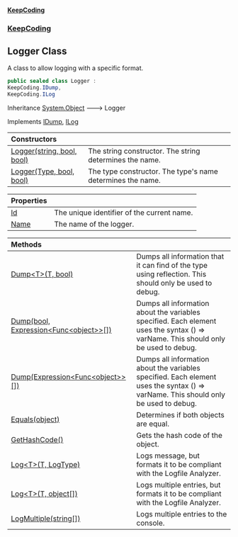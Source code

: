 #### [KeepCoding](index.md 'index')
### [KeepCoding](KeepCoding.md 'KeepCoding')
## Logger Class
A class to allow logging with a specific format.  
```csharp
public sealed class Logger :
KeepCoding.IDump,
KeepCoding.ILog
```

Inheritance [System.Object](https://docs.microsoft.com/en-us/dotnet/api/System.Object 'System.Object') &#129106; Logger  

Implements [IDump](KeepCoding_IDump.md 'KeepCoding.IDump'), [ILog](KeepCoding_ILog.md 'KeepCoding.ILog')  

| Constructors | |
| :--- | :--- |
| [Logger(string, bool, bool)](KeepCoding_Logger_Logger(string_bool_bool).md 'KeepCoding.Logger.Logger(string, bool, bool)') | The string constructor. The string determines the name.<br/> |
| [Logger(Type, bool, bool)](KeepCoding_Logger_Logger(System_Type_bool_bool).md 'KeepCoding.Logger.Logger(System.Type, bool, bool)') | The type constructor. The type's name determines the name.<br/> |

| Properties | |
| :--- | :--- |
| [Id](KeepCoding_Logger_Id.md 'KeepCoding.Logger.Id') | The unique identifier of the current name.<br/> |
| [Name](KeepCoding_Logger_Name.md 'KeepCoding.Logger.Name') | The name of the logger.<br/> |

| Methods | |
| :--- | :--- |
| [Dump&lt;T&gt;(T, bool)](KeepCoding_Logger_Dump_T_(T_bool).md 'KeepCoding.Logger.Dump&lt;T&gt;(T, bool)') | Dumps all information that it can find of the type using reflection. This should only be used to debug.<br/> |
| [Dump(bool, Expression&lt;Func&lt;object&gt;&gt;[])](KeepCoding_Logger_Dump(bool_System_Linq_Expressions_Expression_System_Func_object____).md 'KeepCoding.Logger.Dump(bool, System.Linq.Expressions.Expression&lt;System.Func&lt;object&gt;&gt;[])') | Dumps all information about the variables specified. Each element uses the syntax () => varName. This should only be used to debug.<br/> |
| [Dump(Expression&lt;Func&lt;object&gt;&gt;[])](KeepCoding_Logger_Dump(System_Linq_Expressions_Expression_System_Func_object____).md 'KeepCoding.Logger.Dump(System.Linq.Expressions.Expression&lt;System.Func&lt;object&gt;&gt;[])') | Dumps all information about the variables specified. Each element uses the syntax () => varName. This should only be used to debug.<br/> |
| [Equals(object)](KeepCoding_Logger_Equals(object).md 'KeepCoding.Logger.Equals(object)') | Determines if both objects are equal.<br/> |
| [GetHashCode()](KeepCoding_Logger_GetHashCode().md 'KeepCoding.Logger.GetHashCode()') | Gets the hash code of the object.<br/> |
| [Log&lt;T&gt;(T, LogType)](KeepCoding_Logger_Log_T_(T_LogType).md 'KeepCoding.Logger.Log&lt;T&gt;(T, LogType)') | Logs message, but formats it to be compliant with the Logfile Analyzer.<br/> |
| [Log&lt;T&gt;(T, object[])](KeepCoding_Logger_Log_T_(T_object__).md 'KeepCoding.Logger.Log&lt;T&gt;(T, object[])') | Logs multiple entries, but formats it to be compliant with the Logfile Analyzer.<br/> |
| [LogMultiple(string[])](KeepCoding_Logger_LogMultiple(string__).md 'KeepCoding.Logger.LogMultiple(string[])') | Logs multiple entries to the console.<br/> |
